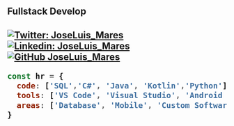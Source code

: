 <h2> Fullstack Develop<h2>

[![Twitter: JoseLuis_Mares](https://img.shields.io/twitter/follow/JoseLuis_Mares?style=social)](https://twitter.com/JoseLuis_Mares/)
[![Linkedin: JoseLuis_Mares](https://img.shields.io/badge/jose-luis-mares-17674558?style=flatsquare&logo=Linkedin&logoColor=white&link=https://www.linkedin.com/in/jose-luis-mares-17674558/)](https://www.linkedin.com/in/jose-luis-mares-17674558/)
[![GitHub JoseLuis_Mares](https://img.shields.io/github/followers/JoseMaresm?label=follow&style=social)](https://github.com/JoseMaresm/)

```javascript
const hr = {
  code: ['SQL','C#', 'Java', 'Kotlin','Python'], 
  tools: ['VS Code', 'Visual Studio', 'Android Studio'],
  areas: ['Database', 'Mobile', 'Custom Software']
}
```

<!--
**JoseMaresm/JoseMaresm** is a ✨ _special_ ✨ repository because its `README.md` (this file) appears on your GitHub profile.

Here are some ideas to get you started:

- 🔭 I’m currently working on ...
- 🌱 I’m currently learning ...
- 👯 I’m looking to collaborate on ...
- 🤔 I’m looking for help with ...
- 💬 Ask me about ...
- 📫 How to reach me: ...
- 😄 Pronouns: ...
- ⚡ Fun fact: ...
-->

